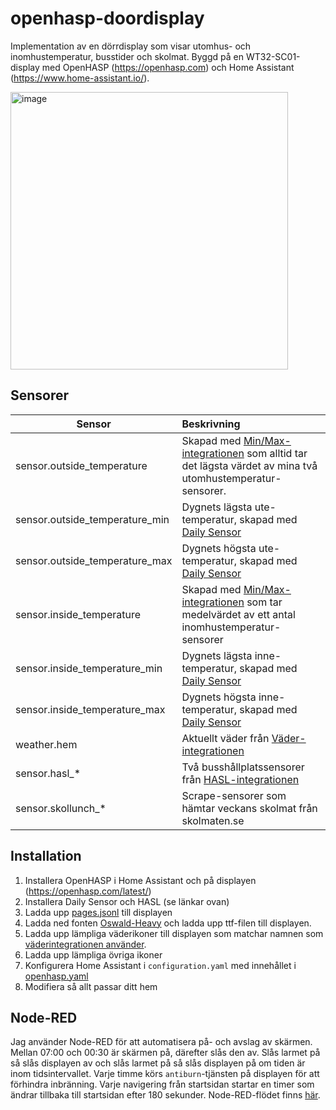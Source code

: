 # openhasp-doordisplay

Implementation av en dörrdisplay som visar utomhus- och inomhustemperatur, busstider och skolmat. Byggd på en WT32-SC01-display med OpenHASP (https://openhasp.com) och Home Assistant (https://www.home-assistant.io/).

<img width="444" alt="image" src="https://user-images.githubusercontent.com/5547521/208207140-2e217786-7904-44ae-a059-6b8d6ce9ed81.png">


## Sensorer
| Sensor        | Beskrivning |
| ------------- |:-----|
| sensor.outside_temperature | Skapad med [Min/Max-integrationen](https://www.home-assistant.io/integrations/min_max/) som alltid tar det lägsta värdet av mina två utomhustemperatur-sensorer. |
| sensor.outside_temperature_min | Dygnets lägsta ute-temperatur, skapad med [Daily Sensor](https://github.com/jeroenterheerdt/HADailySensor) |
| sensor.outside_temperature_max | Dygnets högsta ute-temperatur, skapad med [Daily Sensor](https://github.com/jeroenterheerdt/HADailySensor) |
| sensor.inside_temperature | Skapad med [Min/Max-integrationen](https://www.home-assistant.io/integrations/min_max/) som tar medelvärdet av ett antal inomhustemperatur-sensorer|
| sensor.inside_temperature_min | Dygnets lägsta inne-temperatur, skapad med [Daily Sensor](https://github.com/jeroenterheerdt/HADailySensor) |
| sensor.inside_temperature_max | Dygnets högsta inne-temperatur, skapad med [Daily Sensor](https://github.com/jeroenterheerdt/HADailySensor) |
| weather.hem | Aktuellt väder från [Väder-integrationen](https://www.home-assistant.io/integrations/weather/) |
| sensor.hasl_* | Två busshållplatssensorer från [HASL-integrationen](https://github.com/hasl-sensor/integration) |
| sensor.skollunch_* | Scrape-sensorer som hämtar veckans skolmat från skolmaten.se |

## Installation 
1. Installera OpenHASP i Home Assistant och på displayen (https://openhasp.com/latest/)
2. Installera Daily Sensor och HASL (se länkar ovan)
3. Ladda upp [pages.jsonl](pages.jsonl) till displayen
4. Ladda ned fonten [Oswald-Heavy](https://www.dafontfree.net/oswald-heavy/f92294.htm) och ladda upp ttf-filen till displayen.
5. Ladda upp lämpliga väderikoner till displayen som matchar namnen som [väderintegrationen använder](https://www.home-assistant.io/integrations/weather/#condition-mapping).
6. Ladda upp lämpliga övriga ikoner
7. Konfigurera Home Assistant i `configuration.yaml` med innehållet i [openhasp.yaml](openhasp.yaml)
8. Modifiera så allt passar ditt hem

## Node-RED
Jag använder Node-RED för att automatisera på- och avslag av skärmen. Mellan 07:00 och 00:30 är skärmen på, därefter slås den av. Slås larmet på så slås displayen av och slås larmet på så slås displayen på om tiden är inom tidsintervallet. Varje timme körs `antiburn`-tjänsten på displayen för att förhindra inbränning. Varje navigering från startsidan startar en timer som ändrar tillbaka till startsidan efter 180 sekunder. Node-RED-flödet finns [här](nodered-flow.json).
